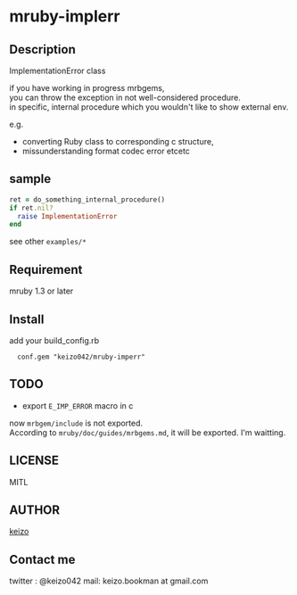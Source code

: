 mruby-implerr
====


## Description
ImplementationError class

if you have working in progress mrbgems,  
you can throw the exception in not well-considered procedure.  
in specific, internal procedure which you wouldn't like to show external env.  

e.g.   
- converting Ruby class to corresponding c structure,
- missunderstanding format codec error
etcetc



## sample

```ruby
ret = do_something_internal_procedure()
if ret.nil?
  raise ImplementationError
end
```

see other `examples/*`

## Requirement
mruby 1.3 or later

## Install

add your build_config.rb

```
  conf.gem "keizo042/mruby-imperr"
```

## TODO

- export `E_IMP_ERROR` macro in c 

now `mrbgem/include` is not exported.  
According to  `mruby/doc/guides/mrbgems.md`,
it will be exported. I'm waitting.  

## LICENSE
MITL

## AUTHOR

[keizo](https://github.com/keizo042)


## Contact me
twitter : @keizo042
mail: keizo.bookman at gmail.com  

